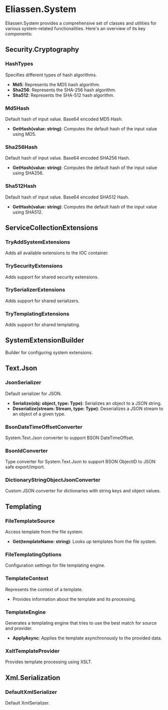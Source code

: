 # Eliassen.System

Eliassen.System provides a comprehensive set of classes and utilities for various system-related functionalities. Here's an overview of its key components:

## Security.Cryptography

### HashTypes
Specifies different types of hash algorithms.
- **Md5**: Represents the MD5 hash algorithm.
- **Sha256**: Represents the SHA-256 hash algorithm.
- **Sha512**: Represents the SHA-512 hash algorithm.

### Md5Hash
Default hash of input value. Base64 encoded MD5 Hash.
- **GetHash(value: string)**: Computes the default hash of the input value using MD5.

### Sha256Hash
Default hash of input value. Base64 encoded SHA256 Hash.
- **GetHash(value: string)**: Computes the default hash of the input value using SHA256.

### Sha512Hash
Default hash of input value. Base64 encoded SHA512 Hash.
- **GetHash(value: string)**: Computes the default hash of the input value using SHA512.

## ServiceCollectionExtensions

### TryAddSystemExtensions
Adds all available extensions to the IOC container.
### TrySecurityExtensions
Adds support for shared security extensions.
### TrySerializerExtensions
Adds support for shared serializers.
### TryTemplatingExtensions
Adds support for shared templating.

## SystemExtensionBuilder
Builder for configuring system extensions.

## Text.Json

### JsonSerializer
Default serializer for JSON.
- **Serialize(obj: object, type: Type)**: Serializes an object to a JSON string.
- **Deserialize(stream: Stream, type: Type)**: Deserializes a JSON stream to an object of a given type.

### BsonDateTimeOffsetConverter
System.Text.Json converter to support BSON DateTimeOffset.

### BsonIdConverter
Type converter for System.Text.Json to support BSON ObjectID to JSON safe export/import.

### DictionaryStringObjectJsonConverter
Custom JSON converter for dictionaries with string keys and object values.

## Templating

### FileTemplateSource
Access template from the file system.
- **Get(templateName: string)**: Looks up templates from the file system.

### FileTemplatingOptions
Configuration settings for file templating engine.

### TemplateContext
Represents the context of a template.
- Provides information about the template and its processing.

### TemplateEngine
Generates a templating engine that tries to use the best match for source and provider.
- **ApplyAsync**: Applies the template asynchronously to the provided data.

### XsltTemplateProvider
Provides template processing using XSLT.

## Xml.Serialization

### DefaultXmlSerializer
Default XmlSerializer.

